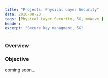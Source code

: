 ```yaml
---
title: "Projects: Physical Layer Security"
data: 2016-08-23
tags: [Physical Layer Security, 5G, mmWave ]
header:
excerpt: "Secure key managment, 5G"
---
```

### Overview
### Objective
coming soon...
